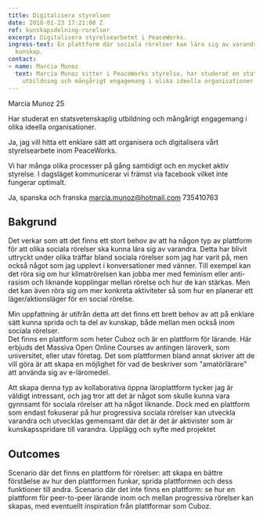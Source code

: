 ```yaml
---
title: Digitalisera styrelsen
date: 2018-01-23 17:21:00 Z
ref: kunskapsdelning-rorelser
excerpt: Digitalisera styrelsearbetet i PeaceWorks.
ingress-text: En plattform där sociala rörelser kan lära sig av varandra och sprida
  kunskap.
contact:
- name: Marcia Munoz
  text: Marcia Munoz sitter i PeaceWorks styrelse, har studerat en statsvetenskaplig
    utbildning och mångårigt engagemang i olika ideella organisationer.
---
```


Marcia Munoz 25

Har studerat en statsvetenskaplig utbildning och mångårigt engagemang i olika ideella organisationer.

Ja, jag vill hitta ett enklare sätt att organisera och digitalisera vårt styrelsearbete inom PeaceWorks.

Vi har många olika processer på gång samtidigt och en mycket aktiv styrelse. I dagsläget kommunicerar vi främst via facebook vilket inte fungerar optimalt.

Ja, spanska och franska marcia.munoz@hotmail.com 735410763



## Bakgrund
Det verkar som att det finns ett stort behov av att ha någon typ av plattform för att olika sociala rörelser ska kunna lära sig av varandra. Detta har blivit uttryckt under olika träffar bland sociala rörelser som jag har varit på, men också något som jag upplevt i konversationer med vänner. Till exempel kan det röra sig om hur klimatrörelsen kan jobba mer med feminism eller anti-rasism och liknande kopplingar mellan rörelse och hur de kan stärkas. Men det kan även röra sig om mer konkreta aktiviteter så som hur en planerar ett läger/aktionsläger för en social rörelse.

Min uppfattning är utifrån detta att det finns ett brett behov av att på enklare sätt kunna sprida och ta del av kunskap, både mellan men också inom sociala rörelser.  
Det finns en plattform som heter Cuboz och är en plattform för lärande. Här erbjuds det Massiva Open Online Courses av antingen läroverk, som universitet, eller utav företag. Det som plattformen bland annat skriver att de vill göra är att skapa en möjlighet för vad de beskriver som "amatörlärare" att använda sig av e-läromedel.

Att skapa denna typ av kollaborativa öppna läroplattform tycker jag är väldigt intressant, och jag tror att det är något som skulle kunna vara gynnsamt för sociala rörelser att ha något liknande. Dock med en plattform som endast fokuserar på hur progressiva sociala rörelser kan utveckla varandra och utvecklas gemensamt där det är det är aktivister som är kunskapsspridare till varandra.
Upplägg och syfte med projektet

## Outcomes
Scenario där det finns en plattform för rörelser: att skapa en bättre förståelse av hur den plattformen funkar, sprida plattformen och dess funktioner till andra.
Scenario där det inte finns en plattform: se hur en plattform för peer-to-peer lärande inom och mellan progressiva rörelser kan skapas, med eventuellt inspiration från plattformar som Cuboz.
